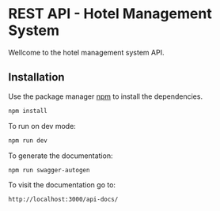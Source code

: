 # REST API - Hotel Management System

Wellcome to the hotel management system API.

## Installation

Use the package manager [npm](https://www.npmjs.com/) to install the dependencies.

```bash
npm install
```

To run on dev mode:

```bash
npm run dev
```

To generate the documentation:

```bash
npm run swagger-autogen
```

To visit the documentation go to:

```bash
http://localhost:3000/api-docs/
```